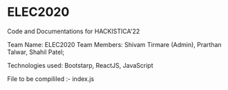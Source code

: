 # ELEC2020
Code and Documentations for HACKISTICA'22

Team Name: ELEC2020
Team Members: Shivam Tirmare (Admin),
              Prarthan Talwar,
              Shahil Patel;
              
Technologies used: Bootstarp, ReactJS, JavaScript

File to be compililed :- index.js
